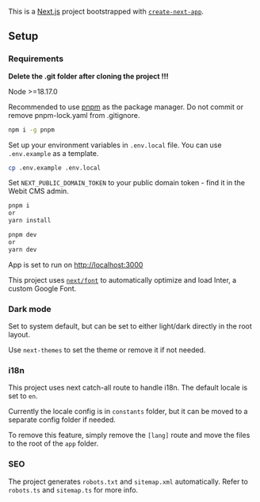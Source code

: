 This is a [Next.js](https://nextjs.org/) project bootstrapped with [`create-next-app`](https://github.com/vercel/next.js/tree/canary/packages/create-next-app).
## Setup

### Requirements

**Delete the .git folder after cloning the project !!!**

Node >=18.17.0

Recommended to use [pnpm](https://pnpm.io/) as the package manager. Do not commit or remove pnpm-lock.yaml from .gitignore. 

```bash
npm i -g pnpm
```

Set up your environment variables in `.env.local` file. You can use `.env.example` as a template.
```bash
cp .env.example .env.local
```
Set `NEXT_PUBLIC_DOMAIN_TOKEN` to your public domain token - find it in the Webit CMS admin.

```bash
pnpm i
or
yarn install
```

```bash
pnpm dev
or 
yarn dev
```

App is set to run on [http://localhost:3000](http://localhost:3000)

This project uses [`next/font`](https://nextjs.org/docs/basic-features/font-optimization) to automatically optimize and load Inter, a custom Google Font.


### Dark mode
Set to system default, but can be set to either light/dark directly in the root layout.

Use ```next-themes``` to set the theme or remove it if not needed.

### i18n
This project uses next catch-all route to handle i18n. The default locale is set to `en`.

Currently the locale config is in `constants` folder, but it can be moved to a separate config folder if needed.

To remove this feature, simply remove the `[lang]` route and move the files to the root of the `app` folder.

### SEO
The project generates `robots.txt` and `sitemap.xml` automatically. Refer to `robots.ts` and `sitemap.ts` for more info.
